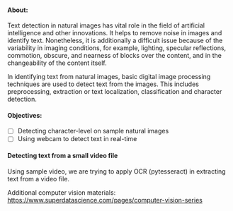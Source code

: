 #### About:
Text detection in natural images has vital role in the field of artificial intelligence and other innovations. It helps to remove noise in images and identify
text. Nonetheless, it is additionally a difficult issue because of the variability in imaging conditions, for example, lighting, specular reflections, commotion, obscure, and
nearness of blocks over the content, and in the changeability of the content itself. 

In identifying text from natural images, basic digital image processing techniques are used to detect text from the images. This includes preprocessing, extraction or text localization, classification and character detection.

#### Objectives:
- [ ] Detecting character-level on sample natural images
- [ ] Using webcam to detect text in real-time

#### Detecting text from a small video file

Using sample video, we are trying to apply OCR (pytesseract) in extracting text from a video file.

Additional computer vision materials: https://www.superdatascience.com/pages/computer-vision-series
